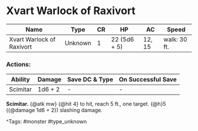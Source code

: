 # Xvart Warlock of Raxivort

| Name | Type | CR | HP | AC | Speed |
|------|------|----|----|----|-------|
| Xvart Warlock of Raxivort | Unknown | 1 | 22 (5d6 + 5) | 12, 15 | walk: 30 ft. |

### Actions:

| Ability | Damage | Save DC & Type | On Successful Save |
|---------|--------|----------------|--------------------|
| Scimitar | 1d6 + 2 | - | - |


**Scimitar.** {@atk mw} {@hit 4} to hit, reach 5 ft., one target. {@h}5 ({@damage 1d6 + 2}) slashing damage.

^Tags: #monster #type_unknown